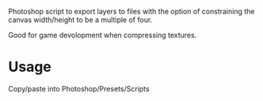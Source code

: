 Photoshop script to export layers to files with the option of constraining the canvas width/height to be a multiple of four.

Good for game devolopment when compressing textures.

# Usage

Copy/paste into Photoshop/Presets/Scripts
